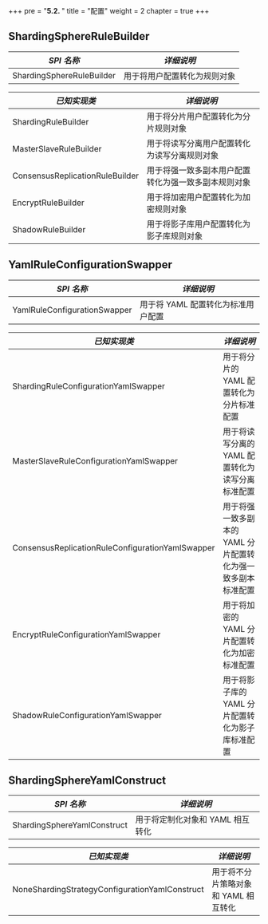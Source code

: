 +++
pre = "<b>5.2. </b>"
title = "配置"
weight = 2
chapter = true
+++

## ShardingSphereRuleBuilder

| *SPI 名称*                | *详细说明*                               |
| ------------------------- | -------------------------------------- |
| ShardingSphereRuleBuilder | 用于将用户配置转化为规则对象               |

| *已知实现类*                    | *详细说明*                                      |
| ------------------------------ | ---------------------------------------------- |
| ShardingRuleBuilder            | 用于将分片用户配置转化为分片规则对象               |
| MasterSlaveRuleBuilder         | 用于将读写分离用户配置转化为读写分离规则对象        |
| ConsensusReplicationRuleBuilder| 用于将强一致多副本用户配置转化为强一致多副本规则对象 |
| EncryptRuleBuilder             | 用于将加密用户配置转化为加密规则对象               |
| ShadowRuleBuilder              | 用于将影子库用户配置转化为影子库规则对象           |

## YamlRuleConfigurationSwapper

| *SPI 名称*                              | *详细说明*                                   |
| --------------------------------------- | ------------------------------------------ |
| YamlRuleConfigurationSwapper            | 用于将 YAML 配置转化为标准用户配置             |

| *已知实现类*                                      | *详细说明*                                             |
| ------------------------------------------------ | ----------------------------------------------------- |
| ShardingRuleConfigurationYamlSwapper             | 用于将分片的 YAML 配置转化为分片标准配置                  |
| MasterSlaveRuleConfigurationYamlSwapper          | 用于将读写分离的 YAML 配置转化为读写分离标准配置           |
| ConsensusReplicationRuleConfigurationYamlSwapper | 用于将强一致多副本的 YAML 分片配置转化为强一致多副本标准配置 |
| EncryptRuleConfigurationYamlSwapper              | 用于将加密的 YAML 分片配置转化为加密标准配置               |
| ShadowRuleConfigurationYamlSwapper               | 用于将影子库的 YAML 分片配置转化为影子库标准配置           |

## ShardingSphereYamlConstruct

| *SPI 名称*                                     | *详细说明*                        |
| ---------------------------------------------- | ------------------------------- |
| ShardingSphereYamlConstruct                    | 用于将定制化对象和 YAML 相互转化    |

| *已知实现类*                                    | *详细说明*                        |
| ---------------------------------------------- | -------------------------------- |
| NoneShardingStrategyConfigurationYamlConstruct | 用于将不分片策略对象和 YAML 相互转化 |
